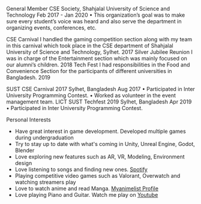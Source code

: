 General Member
CSE Society, Shahjalal University of Science and Technology Feb 2017 - Jan 2020
• This organization’s goal was to make sure every student’s voice was heard and also serve the department in organizing
events, conferences, etc.

CSE Carnival
I handled the gaming competition section along with my team in this carnival which took place in the CSE department of
Shahjalal University of Science and Technology, Sylhet. 2017
Silver Jubilee Reunion
I was in charge of the Entertainment section which was mainly focused on our alumni’s children. 2018
Tech Fest
I had responsibilities in the Food and Convenience Section for the participants of different universities in Bangladesh. 2019

SUST CSE Carnival 2017 Sylhet, Bangladesh
Aug 2017
• Participated in Inter University Programming Contest.
• Worked as volunteer in the event management team.
LICT SUST Techfest 2019 Sylhet, Bangladesh
Apr 2019
• Participated in Inter University Programming Contest.

Personal Interests
- Have great interest in game development. Developed multiple games during undergraduation
- Try to stay up to date with what's coming in Unity, Unreal Engine, Godot, Blender
- Love exploring new features such as AR, VR, Modeling, Environment design
- Love listening to songs and finding new ones. [Spotify](https://open.spotify.com/user/21utmxujfftmvmomgf3q3zbkq?si=3f4cda7d045041b5)
- Playing competitive video games such as Valorant, Overwatch and watching streamers play
- Love to watch anime and read Manga. [Myanimelist Profile](https://myanimelist.net/profile/Ahtrap)
- Love playing Piano and Guitar. Watch me play on [Youtube](https://www.youtube.com/@partha.sarker)